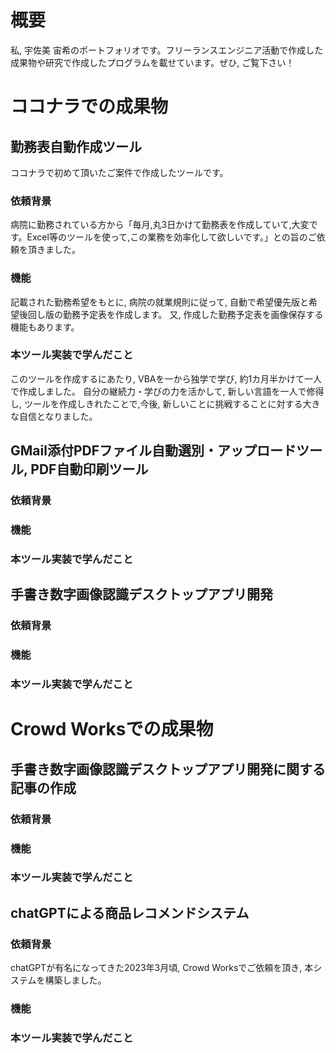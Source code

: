 # 概要
私, 宇佐美 宙希のポートフォリオです。フリーランスエンジニア活動で作成した成果物や研究で作成したプログラムを載せています。ぜひ, ご覧下さい！

# ココナラでの成果物
## 勤務表自動作成ツール
ココナラで初めて頂いたご案件で作成したツールです。
### 依頼背景
病院に勤務されている方から「毎月,丸3日かけて勤務表を作成していて,大変です。Excel等のツールを使って,この業務を効率化して欲しいです。」との旨のご依頼を頂きました。
### 機能
記載された勤務希望をもとに, 病院の就業規則に従って, 自動で希望優先版と希望後回し版の勤務予定表を作成します。
又, 作成した勤務予定表を画像保存する機能もあります。
### 本ツール実装で学んだこと
このツールを作成するにあたり, VBAを一から独学で学び, 約1カ月半かけて一人で作成しました。
自分の継続力・学びの力を活かして, 新しい言語を一人で修得し, ツールを作成しきれたことで,今後, 新しいことに挑戦することに対する大きな自信となりました。
## GMail添付PDFファイル自動選別・アップロードツール, PDF自動印刷ツール
### 依頼背景

### 機能

### 本ツール実装で学んだこと

## 手書き数字画像認識デスクトップアプリ開発
### 依頼背景

### 機能

### 本ツール実装で学んだこと

# Crowd Worksでの成果物
## 手書き数字画像認識デスクトップアプリ開発に関する記事の作成
### 依頼背景

### 機能

### 本ツール実装で学んだこと

## chatGPTによる商品レコメンドシステム
### 依頼背景
chatGPTが有名になってきた2023年3月頃, Crowd Worksでご依頼を頂き, 本システムを構築しました。
### 機能

### 本ツール実装で学んだこと

